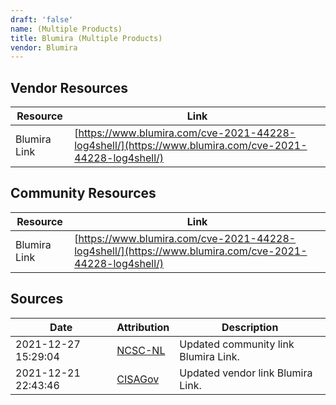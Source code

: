 ```yaml
---
draft: 'false'
name: (Multiple Products)
title: Blumira (Multiple Products)
vendor: Blumira
---
```


## Vendor Resources
| Resource | Link |
| --- | --- |
| Blumira Link | [https://www.blumira.com/cve-2021-44228-log4shell/](https://www.blumira.com/cve-2021-44228-log4shell/) |

## Community Resources
| Resource | Link |
| --- | --- |
| Blumira Link | [https://www.blumira.com/cve-2021-44228-log4shell/](https://www.blumira.com/cve-2021-44228-log4shell/) |


## Sources
| Date | Attribution | Description |
| --- | --- | --- |
| 2021-12-27 15:29:04 | [NCSC-NL](https://github.com/NCSC-NL/log4shell/blob/main/software/README.md) | Updated community link Blumira Link.  |
| 2021-12-21 22:43:46 | [CISAGov](https://raw.githubusercontent.com/cisagov/log4j-affected-db/develop/README.md) | Updated vendor link Blumira Link.  |
